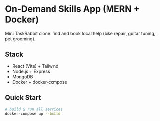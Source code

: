# On‑Demand Skills App (MERN + Docker)


Mini TaskRabbit clone: find and book local help (bike repair, guitar tuning, pet grooming).


## Stack
- React (Vite) + Tailwind
- Node.js + Express
- MongoDB
- Docker + docker‑compose


## Quick Start
```bash
# build & run all services
docker-compose up --build